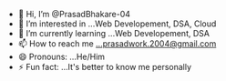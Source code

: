 - 👋 Hi, I’m @PrasadBhakare-04
- 👀 I’m interested in ...Web Developement, DSA, Cloud
- 🌱 I’m currently learning ...Web Developement, DSA
- 📫 How to reach me ...prasadwork.2004@gmail.com
- 😄 Pronouns: ...He/Him
- ⚡ Fun fact: ...It's better to know me personally

<!---
PrasadBhakare-04/PrasadBhakare-04 is a ✨ special ✨ repository because its `README.md` (this file) appears on your GitHub profile.
You can click the Preview link to take a look at your changes.
--->
